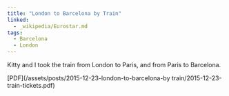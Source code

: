 ```yaml
---
title: "London to Barcelona by Train"
linked:
  - _wikipedia/Eurostar.md
tags:
  - Barcelona
  - London
---
```

Kitty and I took the train from London to Paris, and from Paris to Barcelona.

[PDF](/assets/posts/2015-12-23-london-to-barcelona-by train/2015-12-23-train-tickets.pdf)